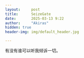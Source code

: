 ```yaml
---
layout:     post
title:      SeizeGate
date:       2025-03-13 9:22
author:     "Akiras"
hidden: true
header-img: img/default_header.jpg

---
```


有没有谁可以听我倾诉一切。
